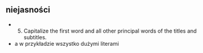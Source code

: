 
niejasności
---
 * 5. Capitalize the first word and all other principal words of the titles and subtitles.
 * a w przykładzie wszystko dużymi literami
